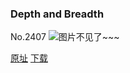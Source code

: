 ### Depth and Breadth
No.2407
![图片不见了~~~](https://imgs.xkcd.com/comics/depth_and_breadth.png)

[原址](https://xkcd.com//2407) [下载](https://imgs.xkcd.com/comics/depth_and_breadth.png)

